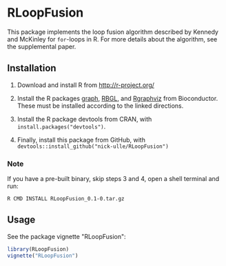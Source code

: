 
# RLoopFusion

This package implements the loop fusion algorithm described by Kennedy and
McKinley for `for`-loops in R. For more details about the algorithm, see the
supplemental paper.

## Installation

1. Download and install R from <http://r-project.org/>

2. Install the R packages [graph], [RBGL], and [Rgraphviz] from Bioconductor. 
   These must be installed according to the linked directions.

[graph]: http://www.bioconductor.org/packages/release/bioc/html/graph.html
[RBGL]: http://www.bioconductor.org/packages/release/bioc/html/RBGL.html
[Rgraphviz]: http://www.bioconductor.org/packages/release/bioc/html/Rgraphviz.html

3. Install the R package devtools from CRAN, with
   `install.packages("devtools")`.

4. Finally, install this package from GitHub, with
   `devtools::install_github("nick-ulle/RLoopFusion")`

### Note

If you have a pre-built binary, skip steps 3 and 4, open a shell terminal and
run:

```
R CMD INSTALL RLoopFusion_0.1-0.tar.gz
```

## Usage

See the package vignette "RLoopFusion":

```r
library(RLoopFusion)
vignette("RLoopFusion")
```
